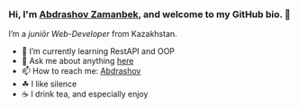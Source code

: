 ### Hi, I'm **[Abdrashov Zamanbek](https://abdrashov.github.io)**, and welcome to my GitHub bio. 👋

I’m a _juniōr Web-Developer_ from Kazakhstan.




- 🌱 I’m currently learning RestAPI and OOP
- 💬 Ask me about anything [here](https://github.com/abdrashov/abdrashov/issues)
- 📫 How to reach me: [Abdrashov](https://abdrashov.github.io)
- ☘ I like silence
- ☕️ I drink tea, and especially enjoy


<!--
	- ✨
	- 🔭 I’m currently working on ...
	- 🌱 I’m currently learning ...
	- 👯 I’m looking to collaborate on ...
	- 🤔 I’m looking for help with ...
	- 💬 Ask me about ...
	- 📫 How to reach me: ...
	- 😄 Pronouns: ...
	- ⚡ Fun fact: ...
-->
